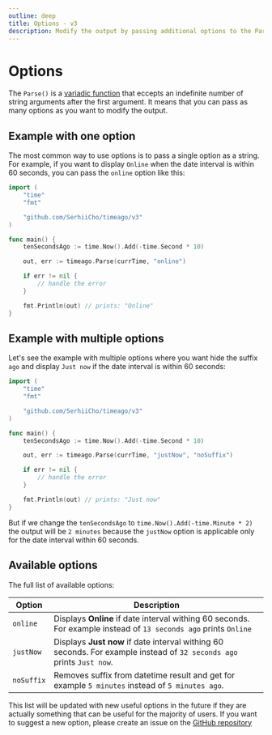 ```yaml
---
outline: deep
title: Options - v3
description: Modify the output by passing additional options to the Parse function
---
```


# Options
The `Parse()` is a [variadic function](https://en.wikipedia.org/wiki/Variadic_function) that eccepts an indefinite number of string arguments after the first argument. It means that you can pass as many options as you want to modify the output.

## Example with one option
The most common way to use options is to pass a single option as a string. For example, if you want to display `Online` when the date interval is within 60 seconds, you can pass the `online` option like this:

```go
import (
    "time"
    "fmt"

    "github.com/SerhiiCho/timeago/v3"
)

func main() {
    tenSecondsAgo := time.Now().Add(-time.Second * 10)

    out, err := timeago.Parse(currTime, "online")

    if err != nil {
        // handle the error
    }

    fmt.Println(out) // prints: "Online"
}
```

## Example with multiple options
Let's see the example with multiple options where you want hide the suffix `ago` and display `Just now` if the date interval is within 60 seconds:

```go
import (
    "time"
    "fmt"

    "github.com/SerhiiCho/timeago/v3"
)

func main() {
    tenSecondsAgo := time.Now().Add(-time.Second * 10)

    out, err := timeago.Parse(currTime, "justNow", "noSuffix")

    if err != nil {
        // handle the error
    }

    fmt.Println(out) // prints: "Just now"
}
```

But if we change the `tenSecondsAgo` to `time.Now().Add(-time.Minute * 2)` the output will be `2 minutes` because the `justNow` option is applicable only for the date interval within 60 seconds.

## Available options
The full list of available options:

| Option | Description |
| --- | --- |
| `online` | Displays **Online** if date interval withing 60 seconds. For example instead of `13 seconds ago` prints `Online` |
| `justNow` | Displays **Just now** if date interval withing 60 seconds. For example instead of `32 seconds ago` prints `Just now`. |
| `noSuffix` | Removes suffix from datetime result and get for example `5 minutes` instead of `5 minutes ago`. |

This list will be updated with new useful options in the future if they are actually something that can be useful for the majority of users. If you want to suggest a new option, please create an issue on the [GitHub repository](https://github.com/SerhiiCho/timeago/issues)